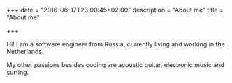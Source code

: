 +++
date = "2016-06-17T23:00:45+02:00"
description = "About me"
title = "About me"

+++

Hi! I am a software engineer from Russia, currently living and working in the Netherlands.

My other passions besides coding are acoustic guitar, electronic music and surfing.